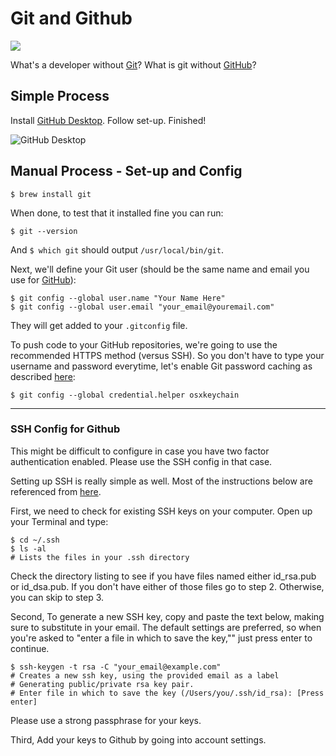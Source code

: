 # Git and Github
![](https://git-scm.com/images/logo@2x.png)

What's a developer without [Git](http://git-scm.com/)? What is git without [GitHub](https://github.com/)?

## Simple Process

Install [GitHub Desktop](https://desktop.github.com/). Follow set-up. Finished!

![GitHub Desktop](https://desktop.github.com/images/desktop-logo.png)

## Manual Process - Set-up and Config

    $ brew install git

When done, to test that it installed fine you can run:

    $ git --version

And `$ which git` should output `/usr/local/bin/git`.

Next, we'll define your Git user (should be the same name and email you use for [GitHub](https://github.com/)):

    $ git config --global user.name "Your Name Here"
    $ git config --global user.email "your_email@youremail.com"

They will get added to your `.gitconfig` file.

To push code to your GitHub repositories, we're going to use the recommended HTTPS method (versus SSH). So you don't have to type your username and password everytime, let's enable Git password caching as described [here](https://help.github.com/articles/set-up-git):

    $ git config --global credential.helper osxkeychain

- - -

### SSH Config for Github
This might be difficult to configure in case you have two factor authentication enabled. Please use the SSH config in that case.

Setting up SSH is really simple as well. Most of the instructions below are referenced from [here](https://help.github.com/articles/generating-ssh-keys).

First, we need to check for existing SSH keys on your computer. Open up your Terminal and type:

    $ cd ~/.ssh
    $ ls -al
    # Lists the files in your .ssh directory

Check the directory listing to see if you have files named either id_rsa.pub or id_dsa.pub. If you don't have either of those files go to step 2. Otherwise, you can skip to step 3.

Second, To generate a new SSH key, copy and paste the text below, making sure to substitute in your email. The default settings are preferred, so when you're asked to "enter a file in which to save the key,"" just press enter to continue.

    $ ssh-keygen -t rsa -C "your_email@example.com"
    # Creates a new ssh key, using the provided email as a label
    # Generating public/private rsa key pair.
    # Enter file in which to save the key (/Users/you/.ssh/id_rsa): [Press enter]

Please use a strong passphrase for your keys.

Third, Add your keys to Github by going into account settings.

